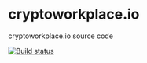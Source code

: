 # cryptoworkplace.io
cryptoworkplace.io source code

[![Build status](https://ci.appveyor.com/api/projects/status/woqvsooqeiuc3io3?svg=true)](https://ci.appveyor.com/project/Maxwellwr/cryptoworkplace-io)
